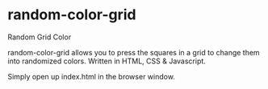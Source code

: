 # random-color-grid

Random Grid Color

random-color-grid allows you to press the squares in a grid to change them into randomized colors.
Written in HTML, CSS & Javascript.

Simply open up index.html in the browser window.